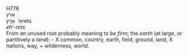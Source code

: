 <body>
  <p>H776<br>  ארץ  <br> אֶרֶץ  ‎  ‘erets  <br><i>eh‘-rets </i><br>From an unused root probably meaning to <i>be</i> <i>firm</i>; the <i>earth</i> (at large, or partitively a <i>land</i>): -  X common, country, earth, field, ground, land, X nations, way, + wilderness, world.<br></p>
 </body>